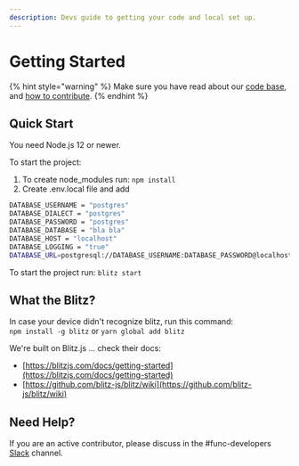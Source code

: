```yaml
---
description: Devs guide to getting your code and local set up.
---
```


# Getting Started

{% hint style="warning" %}
Make sure you have read about our [code base](../community/contributing.md#overview-of-our-codebase), and [how to contribute](../community/contributing.md#first-things-first).
{% endhint %}

## Quick Start

You need Node.js 12 or newer.

To start the project:

1. To create node\_modules run: `npm install`  
2. Create .env.local file and add

```bash
DATABASE_USERNAME = "postgres"
DATABASE_DIALECT = "postgres"
DATABASE_PASSWORD = "postgres"
DATABASE_DATABASE = "bla bla"
DATABASE_HOST = "localhost"
DATABASE_LOGGING = "true"
DATABASE_URL=postgresql://DATABASE_USERNAME:DATABASE_PASSWORD@localhost:5432/DATABASE_DATABASE
```

To start the project run: `blitz start`

## What the Blitz?

In case your device didn't recognize blitz, run this command:  
`npm install -g blitz` or `yarn global add blitz`

We're built on Blitz.js ... check their docs: 

* [https://blitzjs.com/docs/getting-started](https://blitzjs.com/docs/getting-started)
* [https://github.com/blitz-js/blitz/wiki](https://github.com/blitz-js/blitz/wiki)

## Need Help?

If you are an active contributor, please discuss in the \#func-developers [Slack](https://isgood.slack.com/archives/C01APTAPVT7) channel.

